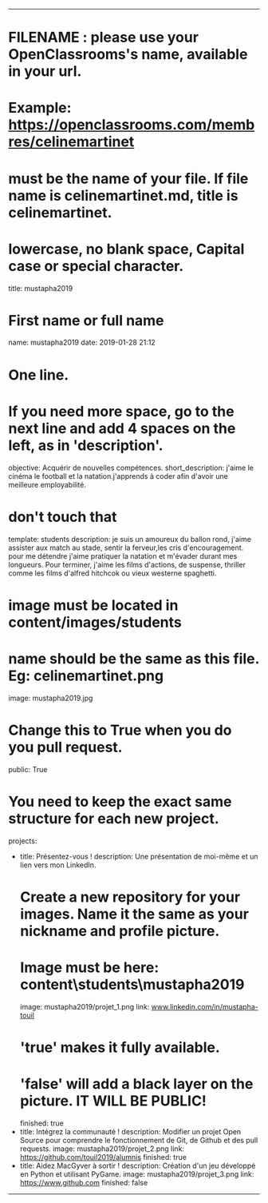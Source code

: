 ---

# FILENAME : please use your OpenClassrooms's name, available in your url.
# Example: https://openclassrooms.com/membres/celinemartinet
# must be the name of your file. If file name is celinemartinet.md, title is celinemartinet.
# lowercase, no blank space, Capital case or special character.
title: mustapha2019

# First name or full name
name: mustapha2019
date: 2019-01-28 21:12

# One line.
# If you need more space, go to the next line and add 4 spaces on the left, as in 'description'.
objective: Acquérir de nouvelles compétences.
short_description:  j'aime le cinéma le football et la natation.j'apprends à coder afin d'avoir une meilleure employabilité.

# don't touch that
template: students
description:
je suis un amoureux du ballon rond, j'aime assister aux match au stade, sentir la ferveur,les cris d'encouragement. pour me détendre j'aime pratiquer la natation et m'évader durant mes longueurs. Pour terminer, j'aime les films d'actions, de suspense, thriller comme les films d'alfred hitchcok ou vieux westerne spaghetti.

# image must be located in content/images/students
# name should be the same as this file. Eg: celinemartinet.png
image: mustapha2019.jpg

# Change this to True when you do you pull request.
public: True

# You need to keep the exact same structure for each new project.
projects:
  - title: Présentez-vous !
    description: Une présentation de moi-même et un lien vers mon LinkedIn.
    # Create a new repository for your images. Name it the same as your nickname and profile picture.
    # Image must be here: content\students\mustapha2019
    image: mustapha2019/projet_1.png
    link: www.linkedin.com/in/mustapha-touil
    # 'true' makes it fully available.
    # 'false' will add a black layer on the picture. IT WILL BE PUBLIC!
    finished: true
  - title: Intégrez la communauté !
    description: Modifier un projet Open Source pour comprendre le fonctionnement de Git, de Github et des pull requests. 
    image: mustapha2019/projet_2.png
    link: https://github.com/touil2019/alumnis
    finished: true
  - title: Aidez MacGyver à sortir !
    description: Création d'un jeu développé en Python et utilisant PyGame.
    image: mustapha2019/projet_3.png
    link: https://www.github.com
    finished: false
---